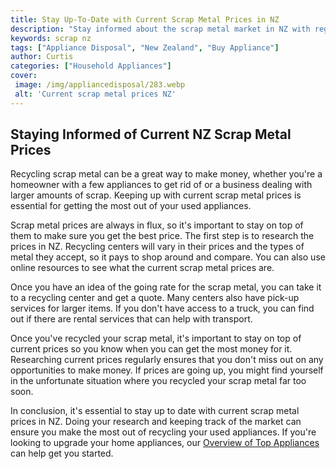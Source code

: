 ```yaml
---
title: Stay Up-To-Date with Current Scrap Metal Prices in NZ
description: "Stay informed about the scrap metal market in NZ with regular updates on metal prices to keep you abreast of changes in the industry Get the most out of your scrap metal investments with up-to-date pricing information"
keywords: scrap nz
tags: ["Appliance Disposal", "New Zealand", "Buy Appliance"]
author: Curtis
categories: ["Household Appliances"]
cover: 
 image: /img/appliancedisposal/283.webp
 alt: 'Current scrap metal prices NZ'
---
```

## Staying Informed of Current NZ Scrap Metal Prices
Recycling scrap metal can be a great way to make money, whether you're a homeowner with a few appliances to get rid of or a business dealing with larger amounts of scrap. Keeping up with current scrap metal prices is essential for getting the most out of your used appliances.

Scrap metal prices are always in flux, so it's important to stay on top of them to make sure you get the best price. The first step is to research the prices in NZ. Recycling centers will vary in their prices and the types of metal they accept, so it pays to shop around and compare. You can also use online resources to see what the current scrap metal prices are.

Once you have an idea of the going rate for the scrap metal, you can take it to a recycling center and get a quote. Many centers also have pick-up services for larger items. If you don't have access to a truck, you can find out if there are rental services that can help with transport.

Once you've recycled your scrap metal, it's important to stay on top of current prices so you know when you can get the most money for it. Researching current prices regularly ensures that you don't miss out on any opportunities to make money. If prices are going up, you might find yourself in the unfortunate situation where you recycled your scrap metal far too soon.

In conclusion, it's essential to stay up to date with current scrap metal prices in NZ. Doing your research and keeping track of the market can ensure you make the most out of recycling your used appliances. If you're looking to upgrade your home appliances, our [Overview of Top Appliances](./pages/appliance-overview) can help get you started.
